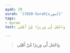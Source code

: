 ```yaml
---
ayah: 29
surah: '[[020-Surah|سورة]]'
tags:
- quran
text: وَاجْعَل لِّي وَزِيرًا مِّنْ أَهْلِي

---
```

> وَاجْعَل لِّي وَزِيرًا مِّنْ أَهْلِي
